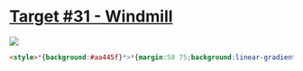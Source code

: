 # [Target #31 - Windmill](https://cssbattle.dev/play/31)

![](https://cssbattle.dev/targets/31.png)

```HTML
<style>*{background:#aa445f}*>*{margin:50 75;background:linear-gradient(90deg,#F7EC7D 40%,#0000 1q,60%,#E38F66 1q);border-radius:2in
```